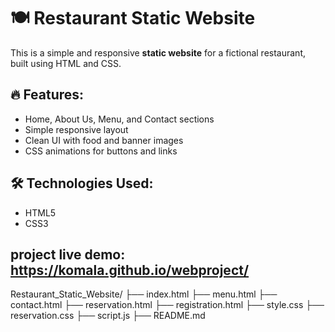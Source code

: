 # 🍽️ Restaurant Static Website

This is a simple and responsive **static website** for a fictional restaurant, built using HTML and CSS.

## 🔥 Features:
- Home, About Us, Menu, and Contact sections
- Simple responsive layout
- Clean UI with food and banner images
- CSS animations for buttons and links

## 🛠️ Technologies Used:
- HTML5
- CSS3
## project live demo: https://komala.github.io/webproject/

Restaurant_Static_Website/
├── index.html
├── menu.html
├── contact.html
├── reservation.html
├── registration.html
├── style.css
├── reservation.css
├── script.js
├── README.md

